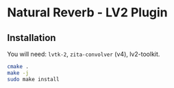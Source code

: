 # Natural Reverb - LV2 Plugin

## Installation

You will need: `lvtk-2`, `zita-convolver` (v4), lv2-toolkit.

```bash
cmake .
make -j
sudo make install
```

